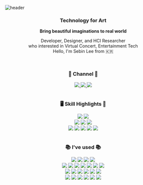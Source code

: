 ![header](<https://capsule-render.vercel.app/api?type=waving&color=9999FF&height=300&section=header&text=Sebin Lee&fontColor=090707&fontAlignX=45&fontSize=70>)

<div align="center">
<h3> Technology for Art </h3>
<p><strong>Bring beautiful imaginations to real world</strong><p>
<p>
Developer, Designer, and HCI Researcher<br/>
who interested in Virtual Concert, Entertainment Tech<br/>
Hello, I'm Sebin Lee from 🇰🇷
</p>

<br/>

<div>
    <h3>💬 Channel 💬 </h3>
    <a href="https://behance.net/sebinlee_artdev" target="_blank">
        <img src="https://img.shields.io/badge/Behance-1769FF?style=flat-square&logo=Behance&logoColor=white"/>
    <a href="https://www.linkedin.com/in/sebin-lee-326a62227/" target="_blank">
        <img src="https://img.shields.io/badge/LinkedIn-0A66C2?style=flat-square&logo=LinkedIn&logoColor=white"/>
    </a>
    <img src="https://img.shields.io/badge/leesebin@soongsil.ac.kr-EA4335?style=flat-square&logo=Gmail&logoColor=white"/>
</div>

<br/>

<h3>🖥 Skill Highlights 🎨</h3>
<div>
  <img src="https://img.shields.io/badge/Unity-ffffff?style=flat-square&logo=Unity&logoColor=black"/>
    <img src="https://img.shields.io/badge/Csharp-239120?style=flat-square&logo=CSharp&logoColor=white"/>
</div>
<div>
    <img src="https://img.shields.io/badge/React Native-61DAFB?style=flat-square&logo=React&logoColor=black"/>
    <img src="https://img.shields.io/badge/Javascript-F7DF1E?style=flat-square&logo=Javascript&logoColor=black"/>
    <img src="https://img.shields.io/badge/Typescript-3178C6?style=flat-square&logo=Typescript&logoColor=white"/>
</div>
<div>
    <img src="https://img.shields.io/badge/Photoshop-31A8FF?style=flat-square&logo=Adobe Photoshop&logoColor=black"/>
    <img src="https://img.shields.io/badge/Illustrator-FF9A00?style=flat-square&logo=Adobe Illustrator&logoColor=black"/>
    <img src="https://img.shields.io/badge/Premiere Pro-9999FF?style=flat-square&logo=Adobe Premiere Pro&logoColor=black"/>
    <img src="https://img.shields.io/badge/After Effects-9999FF?style=flat-square&logo=Adobe After Effects&logoColor=black"/>
    <img src="https://img.shields.io/badge/XD-FF61F6?style=flat-square&logo=Adobe XD&logoColor=black"/>
</div>
    
<br/>

<h3>📚 I've used 📚</h3>
<div>   
    <img src="https://img.shields.io/badge/React Native-61DAFB?style=flat-square&logo=React&logoColor=black"/>
    <img src="https://img.shields.io/badge/React-61DAFB?style=flat-square&logo=React&logoColor=black"/>
    <img src="https://img.shields.io/badge/Expo-000020?style=flat-square&logo=Expo&logoColor=white"/>
    <img src="https://img.shields.io/badge/Sass-CC6699?style=flat-square&logo=Sass&logoColor=white"/>
</div>
<div>   
    <img src="https://img.shields.io/badge/Javascript-F7DF1E?style=flat-square&logo=Javascript&logoColor=black"/>
    <img src="https://img.shields.io/badge/Typescript-3178C6?style=flat-square&logo=Typescript&logoColor=white"/>
    <img src="https://img.shields.io/badge/Java-007396?style=flat-square&logo=Java&logoColor=white"/>
    <img src="https://img.shields.io/badge/Kotlin-7F52FF?style=flat-square&logo=Kotlin&logoColor=white"/>
    <img src="https://img.shields.io/badge/Swift-F05138?style=flat-square&logo=Swift&logoColor=white"/>
    <img src="https://img.shields.io/badge/Python-3776AB?style=flat-square&logo=Python&logoColor=white"/>
    <img src="https://img.shields.io/badge/Processing-006699?style=flat-square&logo=Processing Foundation&logoColor=white"/>
</div>
<div>
    <img src="https://img.shields.io/badge/Firebase-FFCA28?style=flat-square&logo=Firebase&logoColor=black"/>
    <img src="https://img.shields.io/badge/Lambda|RDS|S3-232F3E?style=flat-square&logo=Amazon AWS&logoColor=white"/>
    <img src="https://img.shields.io/badge/NestJS-E0234E?style=flat-square&logo=NestJS&logoColor=white"/>
    <img src="https://img.shields.io/badge/Serverless-FD5750?style=flat-square&logo=Serverless&logoColor=white"/>
    <img src="https://img.shields.io/badge/MongoDB-47A248?style=flat-square&logo=MongoDB&logoColor=white"/>
    <img src="https://img.shields.io/badge/MySQL-4479A1?style=flat-square&logo=MySQL&logoColor=white"/>
</div>
<div>
    <img src="https://img.shields.io/badge/Photoshop-31A8FF?style=flat-square&logo=Adobe Photoshop&logoColor=black"/>
    <img src="https://img.shields.io/badge/Illustrator-FF9A00?style=flat-square&logo=Adobe Illustrator&logoColor=black"/>
    <img src="https://img.shields.io/badge/Premiere Pro-9999FF?style=flat-square&logo=Adobe Premiere Pro&logoColor=black"/>
    <img src="https://img.shields.io/badge/After Effects-9999FF?style=flat-square&logo=Adobe After Effects&logoColor=black"/>
    <img src="https://img.shields.io/badge/XD-FF61F6?style=flat-square&logo=Adobe XD&logoColor=black"/>
    <img src="https://img.shields.io/badge/3Ds Max-0696D7?style=flat-square&logo=Autodesk&logoColor=white"/>
</div>
</div>
<br/>
